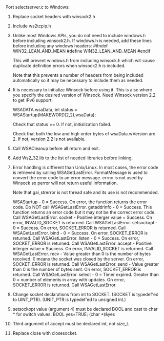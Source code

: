 Port selectserver.c to Windows:

 1. Replace socket headers with winsock2.h

 2. Include ws2tcpip.h

 3. Unlike most Windows APIs, you do not need to include windows.h before
    including winsock2.h.  If windows.h is needed, add these lines before
    including any windows headers:
    #ifndef WIN32_LEAN_AND_MEAN
    #define WIN32_LEAN_AND_MEAN
    #endif

    This will prevent windows.h from including winsock.h which will cause
    duplicate definition errors when winsock2.h is included.

    Note that this prevents a number of headers from being included
    automatically so it may be necessary to include them as needed.

 4. It is necessary to initialize Winsock before using it.  This is also where
    you specify the desired version of Winsock.  Need Winsock version 2.2 to get
    IPv6 support.

    WSADATA wsaData; 
    int status = WSAStartup(MAKEWORD(2,2),wsaData);

    Check that status == 0.  If not, initialization failed.

    Check that both the low and high order bytes of wsaData.wVersion are 2.
    If not, version 2.2 is not available.

 5. Call WSACleanup before all return and exit.

 6. Add Ws2_32.lib to the list of needed libraries before linking.

 7. Error handling is different than Unix/Linux.  In most cases, the error
    code is retrieved by calling WSAGetLastError.  FormatMessage is used to
    convert the error code to an error message.  errno is not used by Winsock
    so perror will not return useful information.

    Note that gai_strerror is not thread safe and its use is not recommended.

    WSAStartup   - 0 = Success.  On error, the function returns the error code.
                   Do NOT call WSAGetLastError.
    getaddrinfo  - 0 = Success.  This function returns an error code but it may
                   not be the correct error code.  Call WSAGetLastError.
    socket       - Positive interger value = Success.  On error, INVALID_SOCKET
                   is returned.  Call WSAGetLastError.
    setsockopt   - 0 = Success.  On error, SOCKET_ERROR is returned.  Call
                   WSAGetLastError.
    bind         - 0 = Success.  On error, SOCKET_ERROR is returned.  Call
                   WSAGetLastError.
    listen       - 0 = Success.  On error, SOCKET_ERROR is returned.  Call
                   WSAGetLastError.
    accept       - Positive interger value = Success.  On error, INVALID_SOCKET
                   is returned.  Call WSAGetLastError.
    recv         - Value greater than 0 is the number of bytes received.  0
                   means the socket was closed by the server.  On error,
                   SOCKET_ERROR is returned.  Call WSAGetLastError.
    send         - Value greater than 0 is the number of bytes sent.  On error,
                   SOCKET_ERROR is returned.  Call WSAGetLastError.
    select       - 0  = Timer expired.  Greater than 0 = number of elements in
                   array with updates.  On error, SOCKET_ERROR is returned.
                   Call WSAGetLastError.

 8. Change socket declarations from int to SOCKET.
    (SOCKET is typedef'ed to UINT_PTR).
    (UNIT_PTR is typedef'ed to unsigned int.)

 9. setsockopt value (argument 4) must be declared BOOL and cast to char *
    for switch values:
    BOOL yes=TRUE;
    (char *)&yes

10. Third argument of accept must be declared int, not size_t.

11. Replace close with closesocket.
